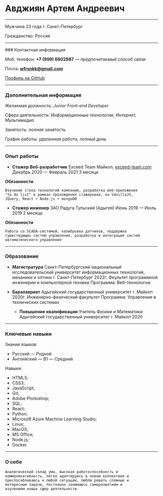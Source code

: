 # Авджиян Артем Андреевич

---

Мужчина
23 года
г. Санкт-Петербург

Гражданство: Россия

---

### Контактная информация

Моб. телефон:
**+7 (999) 6602987** _— предпочитаемый способ связи_

Почта:
**wfrsnkk@gmail.com**

[Профиль на GitHub](https://github.com/wfrsnk)

---

### Дополнительная информация

Желаемая должность:
_Junior Front-end Developer_

Сфера деятельности:
_Информационные технологии, Интернет, Мультимедиа_

Занятость: _полная занятость_

График работы: _удаленная работа, полный день_

---

### Опыт работы

- **Стажер Веб-разработчик**
  Exceed Team
  Майкоп, [exceed-team.com](exceed-team.com)
  Декабрь 2020 — Февраль 2021 3 месяца

**Обязанности**

```
Изучение стека технологий компании, разработка веб-приложения
"to do list" в рамках прохождения стажировки, на VanillaJS,
JQuery, React + Node.js + mongoDB
```

- **Стажер инженер**
  ЗАО Радуга
  Тульский (Адыгея)
  Июнь 2019 — Июль 2019 2 месяца

**Обязанности**

```
Работа со SCADA-системой, калибровка датчиков, поддержка
существующих систем управления, разработка и интеграция систем
автоматического управления
```

---

### Образование

- **Магистратура**
  Санкт-Петербургский национальный исследовательский университет информационных технологий, механики и оптики
  г. Санкт-Петербург
  2022г.
  Фкультет программной инженерии и компьютерной техники
  Программа: Веб-технологии

- **Баралавриат**
  Адыгейский государственный университет
  г. Майкоп
  2020г.
  Инженерно-физический факультет
  Программа: Управление в технических системах

  - **Повышение квалификации**
    Учитель Физики и Математики
    Адыгейский государственный университет
    г. Майкоп
    2020

---

### Ключевые навыки

Знание языков:

- Русский — Родной
- Английский — B1 — Средний

Навыки:

- HTML5;
- CSS3;
- JavaScript;
- Git;
- Adobe Photoshop;
- SQL;
- React;
- Python;
- Microsoft Azure Machine Learning Studio;
- Linux;
- MacOS;
- MS Office;
- Node.js;
- Docker.

---

### О себе

```
Аналитический склад ума, высокая работоспособность и
коммуникативность, легко адаптируюсь в новом коллективе и
приспосабливаюсь к любой ситуации, люблю решать сложные и
интересные задачи, постоянно занимаюсь саморазвитием и
изучением новых сфер деятельности.
```
